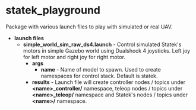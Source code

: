 # statek_playground
Package with various launch files to play with simulated or real UAV.
* **launch files**
  * **simple_world_sim_raw_ds4.launch** - Control simulated Statek's motors in simple Gazebo world using Dualshock 4 joysticks. Left joy for left motor and right joy for right motor.
    * **args**
      * **name** - Name of model to spawn. Used to create namespaces for control stack. Default is statek.
    * **results** - Launch file will create controller nodes / topics under **\<name>_controller/** namespace,  teleop nodes / topics under **\<name>_teleop/** namespace and Statek's nodes / topics under **\<name>/** namespace.
